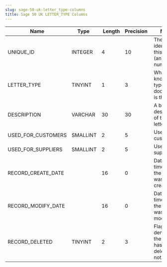 ```yaml
---
slug: sage-50-uk-letter_type-columns
title: Sage 50 UK LETTER_TYPE Columns
---
```

| Name | Type  |  Length | Precision  |  Notes  | Example |
| --- | --- | --- | --- | --- | --- |
| UNIQUE_ID | INTEGER | 4 | 10 | The unique identifier of this record (an internal number) | 10 |
| LETTER_TYPE | TINYINT | 1 | 3 | Which known type of document is this? | 1 |
| DESCRIPTION | VARCHAR | 30 | 30 | A brief description of this letter type | Reminder |
| USED_FOR_CUSTOMERS | SMALLINT | 2 | 5 | Used for customers? | 1 |
| USED_FOR_SUPPLIERS | SMALLINT | 2 | 5 | Used for suppliers | 0 |
| RECORD_CREATE_DATE |  | 16 | 0 | Date and time when the record was created. | 27/04/2010 17:16:58 |
| RECORD_MODIFY_DATE |  | 16 | 0 | Date and time when the record was modified. | 04/08/2017 14:18:54 |
| RECORD_DELETED | TINYINT | 2 | 3 | Flag denoting if the record has been deleted or not. | 0 |
